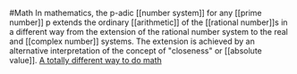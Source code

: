 #Math 
In mathematics, the p-adic [[number system]] for any [[prime number]] p extends the ordinary [[arithmetic]] of the [[rational number]]s in a different way from the extension of the rational number system to the real and [[complex number]] systems. The extension is achieved by an alternative interpretation of the concept of "closeness" or [[absolute value]].
[A totally different way to do math](https://www.youtube.com/watch?v=tRaq4aYPzCc)
 